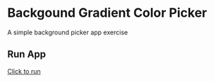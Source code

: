 # Backgound Gradient Color Picker
A simple background picker app exercise

## Run App
[Click to run](https://monksedo.github.io/bgcolorpicker/)